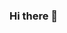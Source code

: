 ### Hi there 👋

<!--
🌱 I’m currently learning ![Java-logo](https://user-images.githubusercontent.com/94859820/224304856-d54af7da-56b4-4b1f-ae2e-986807ec798c.jpg)

<!--
**oliverGarniu/oliverGarniu** is a ✨ _special_ ✨ repository because its `README.md` (this file) appears on your GitHub profile.

Here are some ideas to get you started:

- 🔭 I’m currently working on ...
- 🌱 I’m currently learning ...
- 👯 I’m looking to collaborate on ...
- 🤔 I’m looking for help with ...
- 💬 Ask me about ...
- 📫 How to reach me: ...
- 😄 Pronouns: ...
- ⚡ Fun fact: ...
-->

